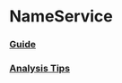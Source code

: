 # NameService
### [Guide](https://github.com/cosmos/sdk-application-tutorial)
### [Analysis Tips](https://github.com/bluesky0125/sdk-application-tutorial/blob/master/Digest.md)


